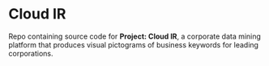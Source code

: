# Cloud IR
Repo containing source code for **Project: Cloud IR**, a corporate data mining platform that produces visual pictograms of business keywords for leading corporations.


